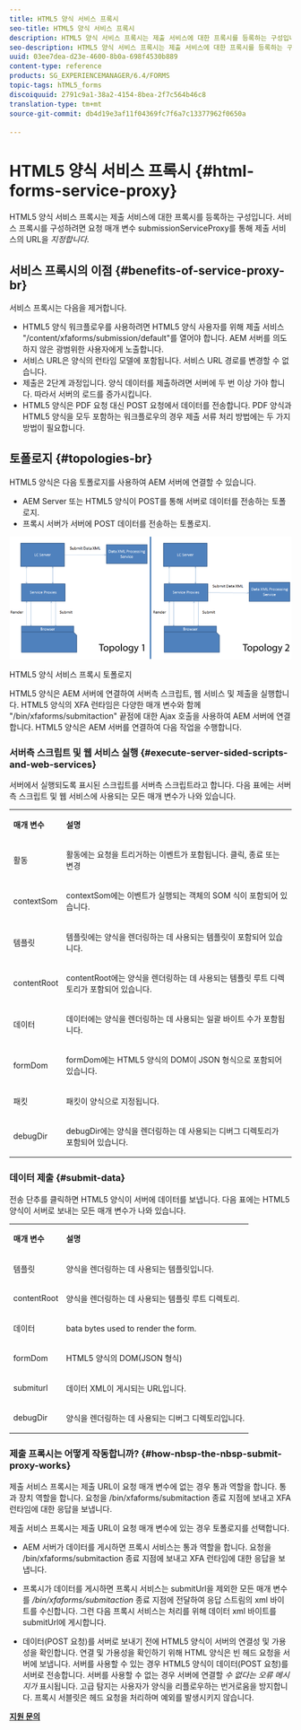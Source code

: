 ```yaml
---
title: HTML5 양식 서비스 프록시
seo-title: HTML5 양식 서비스 프록시
description: HTML5 양식 서비스 프록시는 제출 서비스에 대한 프록시를 등록하는 구성입니다. 서비스 프록시를 구성하려면 요청 매개 변수 submissionServiceProxy를 통해 전송 서비스의 URL을 지정합니다.
seo-description: HTML5 양식 서비스 프록시는 제출 서비스에 대한 프록시를 등록하는 구성입니다. 서비스 프록시를 구성하려면 요청 매개 변수 submissionServiceProxy를 통해 전송 서비스의 URL을 지정합니다.
uuid: 03ee7dea-d23e-4600-8b0a-698f4530b889
content-type: reference
products: SG_EXPERIENCEMANAGER/6.4/FORMS
topic-tags: hTML5_forms
discoiquuid: 2791c9a1-38a2-4154-8bea-2f7c564b46c8
translation-type: tm+mt
source-git-commit: db4d19e3af11f04369fc7f6a7c13377962f0650a

---
```



# HTML5 양식 서비스 프록시 {#html-forms-service-proxy}

HTML5 양식 서비스 프록시는 제출 서비스에 대한 프록시를 등록하는 구성입니다. 서비스 프록시를 구성하려면 요청 매개 변수 submissionServiceProxy를 통해 제출 서비스의 URL을 *지정합니다*.

## 서비스 프록시의 이점 {#benefits-of-service-proxy-br}

서비스 프록시는 다음을 제거합니다.

* HTML5 양식 워크플로우를 사용하려면 HTML5 양식 사용자를 위해 제출 서비스 &quot;/content/xfaforms/submission/default&quot;를 열어야 합니다. AEM 서버를 의도하지 않은 광범위한 사용자에게 노출합니다.
* 서비스 URL은 양식의 런타임 모델에 포함됩니다. 서비스 URL 경로를 변경할 수 없습니다.
* 제출은 2단계 과정입니다. 양식 데이터를 제출하려면 서버에 두 번 이상 가야 합니다. 따라서 서버의 로드를 증가시킵니다.
* HTML5 양식은 PDF 요청 대신 POST 요청에서 데이터를 전송합니다. PDF 양식과 HTML5 양식을 모두 포함하는 워크플로우의 경우 제출 서류 처리 방법에는 두 가지 방법이 필요합니다.

## 토폴로지 {#topologies-br}

HTML5 양식은 다음 토폴로지를 사용하여 AEM 서버에 연결할 수 있습니다.

* AEM Server 또는 HTML5 양식이 POST를 통해 서버로 데이터를 전송하는 토폴로지.
* 프록시 서버가 서버에 POST 데이터를 전송하는 토폴로지.

![HTML5 양식 서비스 프록시 토폴로지](assets/topology.png)

HTML5 양식 서비스 프록시 토폴로지

HTML5 양식은 AEM 서버에 연결하여 서버측 스크립트, 웹 서비스 및 제출을 실행합니다. HTML5 양식의 XFA 런타임은 다양한 매개 변수와 함께 &quot;/bin/xfaforms/submitaction&quot; 끝점에 대한 Ajax 호출을 사용하여 AEM 서버에 연결합니다. HTML5 양식은 AEM 서버를 연결하여 다음 작업을 수행합니다.

### 서버측 스크립트 및 웹 서비스 실행 {#execute-server-sided-scripts-and-web-services}

서버에서 실행되도록 표시된 스크립트를 서버측 스크립트라고 합니다. 다음 표에는 서버측 스크립트 및 웹 서비스에 사용되는 모든 매개 변수가 나와 있습니다.

<table> 
 <tbody> 
  <tr> 
   <td><p><strong>매개 변수</strong></p> </td> 
   <td><p><strong>설명</strong></p> </td> 
  </tr> 
  <tr> 
   <td><p>활동</p> </td> 
   <td><p>활동에는 요청을 트리거하는 이벤트가 포함됩니다. 클릭, 종료 또는 변경</p> </td> 
  </tr> 
  <tr> 
   <td><p>contextSom</p> </td> 
   <td><p>contextSom에는 이벤트가 실행되는 객체의 SOM 식이 포함되어 있습니다.</p> </td> 
  </tr> 
  <tr> 
   <td><p>템플릿</p> </td> 
   <td><p>템플릿에는 양식을 렌더링하는 데 사용되는 템플릿이 포함되어 있습니다.</p> </td> 
  </tr> 
  <tr> 
   <td><p>contentRoot</p> </td> 
   <td><p>contentRoot에는 양식을 렌더링하는 데 사용되는 템플릿 루트 디렉토리가 포함되어 있습니다.</p> </td> 
  </tr> 
  <tr> 
   <td><p>데이터</p> </td> 
   <td><p>데이터에는 양식을 렌더링하는 데 사용되는 일괄 바이트 수가 포함됩니다.</p> </td> 
  </tr> 
  <tr> 
   <td><p>formDom</p> </td> 
   <td><p>formDom에는 HTML5 양식의 DOM이 JSON 형식으로 포함되어 있습니다.</p> </td> 
  </tr> 
  <tr> 
   <td><p>패킷</p> </td> 
   <td><p>패킷이 양식으로 지정됩니다.</p> </td> 
  </tr> 
  <tr> 
   <td><p>debugDir</p> </td> 
   <td><p>debugDir에는 양식을 렌더링하는 데 사용되는 디버그 디렉토리가 포함되어 있습니다.</p> </td> 
  </tr> 
 </tbody> 
</table>

### 데이터 제출 {#submit-data}

전송 단추를 클릭하면 HTML5 양식이 서버에 데이터를 보냅니다. 다음 표에는 HTML5 양식이 서버로 보내는 모든 매개 변수가 나와 있습니다.

<table> 
 <tbody> 
  <tr> 
   <td><p><strong>매개 변수</strong></p> </td> 
   <td><p><strong>설명</strong></p> </td> 
  </tr> 
  <tr> 
   <td><p>템플릿</p> </td> 
   <td><p>양식을 렌더링하는 데 사용되는 템플릿입니다.</p> </td> 
  </tr> 
  <tr> 
   <td><p>contentRoot</p> </td> 
   <td><p>양식을 렌더링하는 데 사용되는 템플릿 루트 디렉토리.</p> </td> 
  </tr> 
  <tr> 
   <td><p>데이터</p> </td> 
   <td><p>bata bytes used to render the form.</p> </td> 
  </tr> 
  <tr> 
   <td><p>formDom</p> </td> 
   <td><p>HTML5 양식의 DOM(JSON 형식)</p> </td> 
  </tr> 
  <tr> 
   <td><p>submiturl</p> </td> 
   <td><p>데이터 XML이 게시되는 URL입니다.</p> </td> 
  </tr> 
  <tr> 
   <td><p>debugDir</p> </td> 
   <td><p>양식을 렌더링하는 데 사용되는 디버그 디렉토리입니다.</p> </td> 
  </tr> 
 </tbody> 
</table>

### 제출 프록시는 어떻게 작동합니까? {#how-nbsp-the-nbsp-submit-proxy-works}

제출 서비스 프록시는 제출 URL이 요청 매개 변수에 없는 경우 통과 역할을 합니다. 통과 장치 역할을 합니다. 요청을 /bin/xfaforms/submitaction 종료 지점에 보내고 XFA 런타임에 대한 응답을 보냅니다.

제출 서비스 프록시는 제출 URL이 요청 매개 변수에 있는 경우 토폴로지를 선택합니다.

* AEM 서버가 데이터를 게시하면 프록시 서비스는 통과 역할을 합니다. 요청을 /bin/xfaforms/submitaction 종료 지점에 보내고 XFA 런타임에 대한 응답을 보냅니다.
* 프록시가 데이터를 게시하면 프록시 서비스는 submitUrl을 제외한 모든 매개 변수를 */bin/xfaforms/submitaction* 종료 지점에 전달하여 응답 스트림의 xml 바이트를 수신합니다. 그런 다음 프록시 서비스는 처리를 위해 데이터 xml 바이트를 submitUrl에 게시합니다.

* 데이터(POST 요청)를 서버로 보내기 전에 HTML5 양식이 서버의 연결성 및 가용성을 확인합니다. 연결 및 가용성을 확인하기 위해 HTML 양식은 빈 헤드 요청을 서버에 보냅니다. 서버를 사용할 수 있는 경우 HTML5 양식이 데이터(POST 요청)를 서버로 전송합니다. 서버를 사용할 수 없는 경우 서버에 연결할 *수 없다는 오류 메시지가* 표시됩니다. 고급 탐지는 사용자가 양식을 리플로우하는 번거로움을 방지합니다. 프록시 서블릿은 헤드 요청을 처리하며 예외를 발생시키지 않습니다.

**[지원 문의](https://www.adobe.com/account/sign-in.supportportal.html)**
